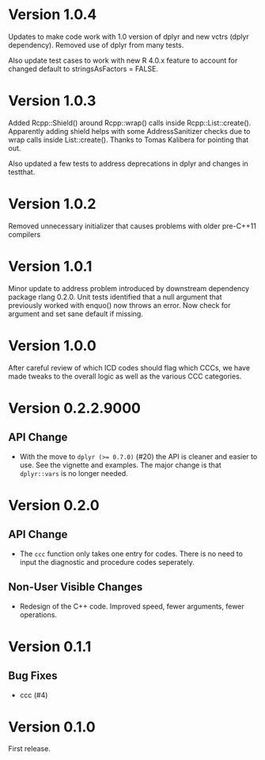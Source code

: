 # Version 1.0.4

Updates to make code work with 1.0 version of dplyr and new vctrs (dplyr dependency). Removed use of dplyr from many tests.

Also update test cases to work with new R 4.0.x feature to account for changed default to stringsAsFactors = FALSE.

# Version 1.0.3

Added Rcpp::Shield<SEXP>() around Rcpp::wrap() calls inside Rcpp::List::create(). Apparently adding shield helps with some AddressSanitizer checks due to wrap calls inside List::create(). Thanks to Tomas Kalibera for pointing that out.

Also updated a few tests to address deprecations in dplyr and changes in testthat.

# Version 1.0.2

Removed unnecessary initializer that causes problems with older pre-C++11 compilers

# Version 1.0.1

Minor update to address problem introduced by downstream dependency package rlang 0.2.0. Unit tests identified that a null argument that previously worked with enquo() now throws an error. Now check for argument and set sane default if missing.

# Version 1.0.0

After careful review of which ICD codes should flag which CCCs, we have made tweaks to the overall logic as well as the various CCC categories.

# Version 0.2.2.9000

## API Change
* With the move to `dplyr (>= 0.7.0)` (#20) the API is cleaner and easier to
  use.  See the vignette and examples.  The major change is that `dplyr::vars`
  is no longer needed.

# Version 0.2.0

## API Change
* The `ccc` function only takes one entry for codes.  There is no need to input
  the diagnostic and procedure codes seperately.

## Non-User Visible Changes
* Redesign of the C++ code.  Improved speed, fewer arguments, fewer operations.

# Version 0.1.1

## Bug Fixes

* ccc (#4)

# Version 0.1.0
First release.

